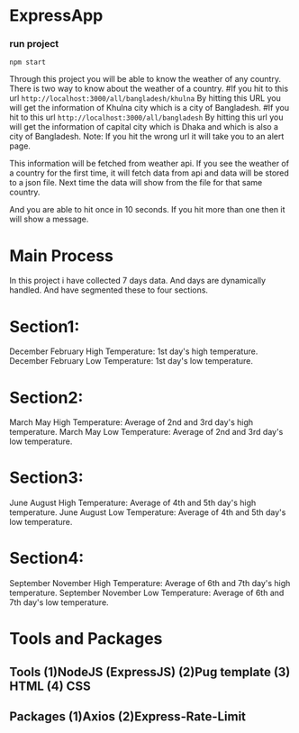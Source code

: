 # ExpressApp
### run project
```
npm start
```
Through this project you will be able to know the weather of any country.
There is two way to know about the weather of a country.
#If you hit to this url ```http://localhost:3000/all/bangladesh/khulna```
By hitting this URL you will get the information of Khulna city which is a city of Bangladesh.
#If you hit to this url ```http://localhost:3000/all/bangladesh```
By hitting this url you will get the information of capital city which is Dhaka and which is also a city of Bangladesh.
Note: If you hit the wrong url it will take you to an alert page.

This information will be fetched from weather api.
If you see the weather of a country for the first time, it will fetch data from api and data will be stored to a json file.
Next time the data will show from the file for that same country.

And you are able to hit once in 10 seconds.
If you hit more than one then it will show a message.

# Main Process
In this project i have collected 7 days data. And days are dynamically handled.
And have segmented these to four sections. 

# Section1:
December February High Temperature: 1st day's high temperature.
December February Low Temperature: 1st day's low temperature.

# Section2:
March May High Temperature: Average of 2nd and 3rd day's high temperature.
March May Low Temperature: Average of 2nd and 3rd day's low temperature.

# Section3:
June August High Temperature: Average of 4th and 5th day's high temperature.
June August Low Temperature: Average of 4th and 5th day's low temperature.

# Section4:
September November High Temperature: Average of 6th and 7th day's high temperature.
September November Low Temperature: Average of 6th and 7th day's low temperature.

# Tools and Packages
## Tools (1)NodeJS (ExpressJS) (2)Pug template (3) HTML (4) CSS
## Packages (1)Axios (2)Express-Rate-Limit
